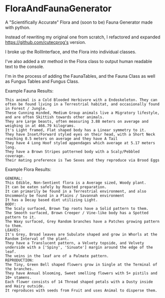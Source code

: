 # FloraAndFaunaGenerator
A "Scientifically Accurate" Flora and (soon to be) Fauna Generator made with python.

Instead of rewriting my original one from scratch, I refactored and expanded https://github.com/cutecprog's version.

I broke up the RollInterface, and the Flora into individual classes.

I've also added a str method in the Flora class to output human readable text to the console.

I'm in the process of adding the FaunaTables, and the Fauna Class as well as Fungus Tables and Fungus Class.

Example Fauna Results:

	This animal is a Cold Blooded Herbivore with a Endoskeleton. They can often be found living in a Terrestrial habitat, and occasionally found in Forest / Jungle.
	These Cunning minded, Medium Group animals live a Migratory lifestyle, and are often Skittish towards other animals.
	They are Large beasts, often measuring 3.88 meters on average and weighing in at 466.79 kilograms.
	It's Light framed, Flat shaped body has a Linear symmetry to it.
	They have Inset/Forward styled eyes on their head, with a Short Neck reaching 0.5 meters on average and they have A Tail
	They have 4 Long Hoof styled appendages which average at 5.17 meters long.
	They have a Brown Stripes patterned body with a Scaly/Pebbled coverage.
	Their mating preference is Two Sexes and they reproduce via Brood Eggs

Example Flora Results:

    GENERAL:
    This Edible, Non-Sentient flora is a Average sized, Woody plant.
    It can be eaten safely by Roasted preparation.
    It can primarily be found in a Terrestrial environment, and also Uncommonly be found in a Plains / Savannah environment
    It has a Decay based diet utilizing Light.
    BODY:
    The Scaly surfaced, Brown Tap roots have a Solid pattern to them.
    The Smooth surfaced, Brown Creeper / Vine-like body has a Spotted pattern to it.
    The Waxy surfaced, Grey Random branches have a Patches growing pattern to them.
    LEAVES:
    It's Grey, Broad leaves are Subulate shaped and grow in Whorls at the Random Interval of the plant.
    They have a Translucent pattern, a Velvety topside, and Velvety underside with a ['Spiny', 'Sinuate'] margin around the edge of the leaf.
    The veins in the leaf are of a Palmate pattern.
    REPRODUCTION:
    The Tiny, Green Bell shaped flowers grow in Single at the Terminal of the branches.
    They have Annual blooming, Sweet smelling flowers with 5+ pistils and 10+ stamens.
    Each flower consists of 14 Thread shaped petals with a Dusty inside and Hairy outside.
    It reproduces with seeds from Fruit and uses Animal to disperse them.
